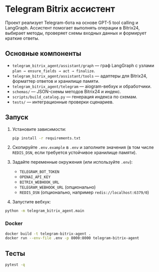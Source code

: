 # Telegram Bitrix ассистент

Проект реализует Telegram-бота на основе GPT-5 tool calling и LangGraph. Ассистент помогает выполнять операции в Bitrix24, выбирает методы, проверяет схемы входных данных и формирует краткие ответы.

## Основные компоненты

- `telegram_bitrix_agent/assistant/graph` — граф LangGraph с узлами `plan → ensure_fields → act → finalize`.
- `telegram_bitrix_agent/assistant/tools` — адаптеры для Bitrix24, форматтер ответов и хранилище памяти.
- `telegram_bitrix_agent/telegram` — aiogram-вебхук и обработчики.
- `schemas/` — JSON-схемы методов Bitrix24 и индекс.
- `scripts/build_catalog.py` — генерация индекса по схемам.
- `tests/` — интеграционные проверки сценариев.

## Запуск

1. Установите зависимости:

   ```bash
   pip install -r requirements.txt
   ```

2. Скопируйте `.env.example` в `.env` и заполните значения (в том числе `REDIS_DSN`, если требуется устойчивое хранилище памяти).
3. Задайте переменные окружения (или используйте `.env`):
   - `TELEGRAM_BOT_TOKEN`
   - `OPENAI_API_KEY`
   - `BITRIX_WEBHOOK_URL`
   - `TELEGRAM_WEBHOOK_URL` (опционально)
   - `REDIS_DSN` (опционально, например `redis://localhost:6379/0`)
4. Запустите вебхук:

```bash
python -m telegram_bitrix_agent.main
```

### Docker

```bash
docker build -t telegram-bitrix-agent .
docker run --env-file .env -p 8000:8000 telegram-bitrix-agent
```

## Тесты

```bash
pytest -q
```

